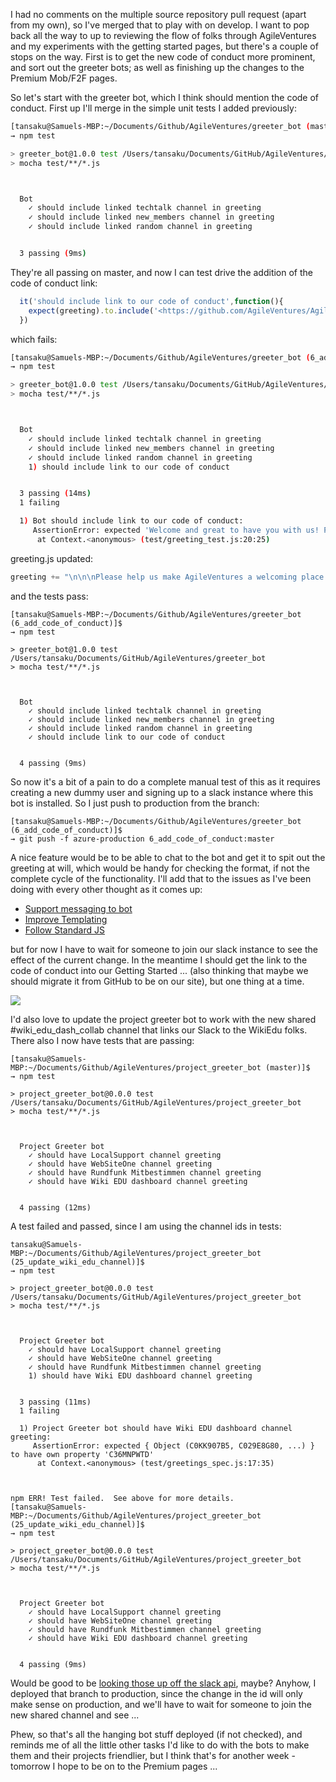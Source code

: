 I had no comments on the multiple source repository pull request (apart from my own), so I've merged that to play with on develop.  I want to pop back all the way to up to reviewing the flow of folks through AgileVentures and my experiments with the getting started pages, but there's a couple of stops on the way.   First is to get the new code of conduct more prominent, and sort out the greeter bots; as well as finishing up the changes to the Premium Mob/F2F pages.

So let's start with the greeter bot, which I think should mention the code of conduct.  First up I'll merge in the simple unit tests I added previously:

```sh
[tansaku@Samuels-MBP:~/Documents/Github/AgileVentures/greeter_bot (master)]$ 
→ npm test

> greeter_bot@1.0.0 test /Users/tansaku/Documents/GitHub/AgileVentures/greeter_bot
> mocha test/**/*.js



  Bot
    ✓ should include linked techtalk channel in greeting
    ✓ should include linked new_members channel in greeting
    ✓ should include linked random channel in greeting


  3 passing (9ms)
```

They're all passing on master, and now I can test drive the addition of the code of conduct link:

```js
  it('should include link to our code of conduct',function(){
    expect(greeting).to.include('<https://github.com/AgileVentures/AgileVentures/blob/master/CODE_OF_CONDUCT.md|code of conduct>')
  })
```

which fails:

```sh
[tansaku@Samuels-MBP:~/Documents/Github/AgileVentures/greeter_bot (6_add_code_of_conduct)]$ 
→ npm test

> greeter_bot@1.0.0 test /Users/tansaku/Documents/GitHub/AgileVentures/greeter_bot
> mocha test/**/*.js



  Bot
    ✓ should include linked techtalk channel in greeting
    ✓ should include linked new_members channel in greeting
    ✓ should include linked random channel in greeting
    1) should include link to our code of conduct


  3 passing (14ms)
  1 failing

  1) Bot should include link to our code of conduct:
     AssertionError: expected 'Welcome and great to have you with us! Please do introduce yourself in <#C02G8J689|new_members> (if you haven\'t already), and if you have any general technical thoughts/issues/questions please ask in <#C02AA0ARR|techtalk> - <#C0285CSUH|random> is for everything else :slightly_smiling_face:\n\n\nbtw, are you interested in React, Elixir or RSpec?  We\'re offering a <https://www.agileventures.org/premium-mob-offer|free Premium mob programming session> to anyone who likes us on facebook.com/agileventures or follows us on twitter.com/agileventures ...' to include '<https://github.com/AgileVentures/AgileVentures/blob/master/CODE_OF_CONDUCT.md|code of conduct>'
      at Context.<anonymous> (test/greeting_test.js:20:25)

```

greeting.js updated:

```js
greeting += "\n\n\nPlease help us make AgileVentures a welcoming place by following our <https://github.com/AgileVentures/AgileVentures/blob/master/CODE_OF_CONDUCT.md|code of conduct>"
```

and the tests pass:

```
[tansaku@Samuels-MBP:~/Documents/Github/AgileVentures/greeter_bot (6_add_code_of_conduct)]$ 
→ npm test

> greeter_bot@1.0.0 test /Users/tansaku/Documents/GitHub/AgileVentures/greeter_bot
> mocha test/**/*.js



  Bot
    ✓ should include linked techtalk channel in greeting
    ✓ should include linked new_members channel in greeting
    ✓ should include linked random channel in greeting
    ✓ should include link to our code of conduct


  4 passing (9ms)
```

So now it's a bit of a pain to do a complete manual test of this as it requires creating a new dummy user and signing up to a slack instance where this bot is installed.  So I just push to production from the branch:

```
[tansaku@Samuels-MBP:~/Documents/Github/AgileVentures/greeter_bot (6_add_code_of_conduct)]$ 
→ git push -f azure-production 6_add_code_of_conduct:master
```

A nice feature would be to be able to chat to the bot and get it to spit out the greeting at will, which would be handy for checking the format, if not the complete cycle of the functionality.  I'll add that to the issues as I've been doing with every other thought as it comes up:

* [Support messaging to bot](https://github.com/AgileVentures/greeter_bot/issues/17)
* [Improve Templating](https://github.com/AgileVentures/greeter_bot/issues/16)
* [Follow Standard JS](https://github.com/AgileVentures/greeter_bot/issues/15)

but for now I have to wait for someone to join our slack instance to see the effect of the current change.  In the meantime I should get the link to the code of conduct into our Getting Started ... (also thinking that maybe we should migrate it from GitHub to be on our site), but one thing at a time.

![](https://dl.dropboxusercontent.com/s/49uuoke3uap9kpp/Screenshot%202017-09-26%2009.59.43.png?dl=1)

I'd also love to update the project greeter bot to work with the new shared #wiki_edu_dash_collab channel that links our Slack to the WikiEdu folks.  There also I now have tests that are passing:

```
[tansaku@Samuels-MBP:~/Documents/Github/AgileVentures/project_greeter_bot (master)]$ 
→ npm test

> project_greeter_bot@0.0.0 test /Users/tansaku/Documents/GitHub/AgileVentures/project_greeter_bot
> mocha test/**/*.js



  Project Greeter bot
    ✓ should have LocalSupport channel greeting
    ✓ should have WebSiteOne channel greeting
    ✓ should have Rundfunk Mitbestimmen channel greeting
    ✓ should have Wiki EDU dashboard channel greeting


  4 passing (12ms)

```

A test failed and passed, since I am using the channel ids in tests:

```
tansaku@Samuels-MBP:~/Documents/Github/AgileVentures/project_greeter_bot (25_update_wiki_edu_channel)]$ 
→ npm test

> project_greeter_bot@0.0.0 test /Users/tansaku/Documents/GitHub/AgileVentures/project_greeter_bot
> mocha test/**/*.js



  Project Greeter bot
    ✓ should have LocalSupport channel greeting
    ✓ should have WebSiteOne channel greeting
    ✓ should have Rundfunk Mitbestimmen channel greeting
    1) should have Wiki EDU dashboard channel greeting


  3 passing (11ms)
  1 failing

  1) Project Greeter bot should have Wiki EDU dashboard channel greeting:
     AssertionError: expected { Object (C0KK907B5, C029E8G80, ...) } to have own property 'C36MNPWTD'
      at Context.<anonymous> (test/greetings_spec.js:17:35)



npm ERR! Test failed.  See above for more details.
[tansaku@Samuels-MBP:~/Documents/Github/AgileVentures/project_greeter_bot (25_update_wiki_edu_channel)]$ 
→ npm test

> project_greeter_bot@0.0.0 test /Users/tansaku/Documents/GitHub/AgileVentures/project_greeter_bot
> mocha test/**/*.js



  Project Greeter bot
    ✓ should have LocalSupport channel greeting
    ✓ should have WebSiteOne channel greeting
    ✓ should have Rundfunk Mitbestimmen channel greeting
    ✓ should have Wiki EDU dashboard channel greeting


  4 passing (9ms)

```

Would be good to be [looking those up off the slack api](https://github.com/AgileVentures/project_greeter_bot/issues/27), maybe?  Anyhow, I deployed that branch to production, since the change in the id will only make sense on production, and we'll have to wait for someone to join the new shared channel and see ...

Phew, so that's all the hanging bot stuff deployed (if not checked), and reminds me of all the little other tasks I'd like to do with the bots to make them and their projects friendlier, but I think that's for another week - tomorrow I hope to be on to the Premium pages ...

